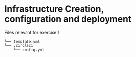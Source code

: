 # Infrastructure Creation, configuration and deployment

Files relevant for  exercise 1
```
└── template.yml          
└── .circleci
    └── config.yml          
```